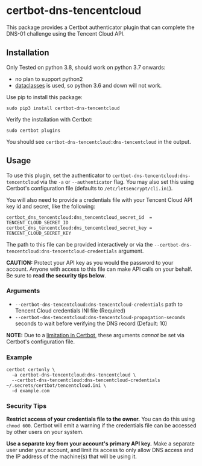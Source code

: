 # certbot-dns-tencentcloud

This package provides a Certbot authenticator plugin
that can complete the DNS-01 challenge using the Tencent Cloud API.


## Installation

Only Tested on python 3.8, should work on python 3.7 onwards:

- no plan to support python2
- [dataclasses](https://docs.python.org/3/library/dataclasses.html) is used, so python 3.6 and down will not work.

Use pip to install this package:
```
sudo pip3 install certbot-dns-tencentcloud
```

Verify the installation with Certbot:
```
sudo certbot plugins
```
You should see `certbot-dns-tencentcloud:dns-tencentcloud` in the output.


## Usage

To use this plugin, set the authenticator to `certbot-dns-tencentcloud:dns-tencentcloud` via the `-a` or `--authenticator` flag.
You may also set this using Certbot's configuration file (defaults to `/etc/letsencrypt/cli.ini`).

You will also need to provide a credentials file with your Tencent Cloud API key id and secret, like the following:
```
certbot_dns_tencentcloud:dns_tencentcloud_secret_id  = TENCENT_CLOUD_SECRET_ID
certbot_dns_tencentcloud:dns_tencentcloud_secret_key = TENCENT_CLOUD_SECRET_KEY
```
The path to this file can be provided interactively or via the `--certbot-dns-tencentcloud:dns-tencentcloud-credentials` argument.

**CAUTION:**
Protect your API key as you would the password to your account.
Anyone with access to this file can make API calls on your behalf.
Be sure to **read the security tips below**.


### Arguments

- `--certbot-dns-tencentcloud:dns-tencentcloud-credentials` path to Tencent Cloud credentials INI file (Required)
- `--certbot-dns-tencentcloud:dns-tencentcloud-propagation-seconds` seconds to wait before verifying the DNS record (Default: 10)

**NOTE:** Due to a [limitation in Certbot](https://github.com/certbot/certbot/issues/4351),
these arguments *cannot* be set via Certbot's configuration file.


### Example

```
certbot certonly \
  -a certbot-dns-tencentcloud:dns-tencentcloud \
  --certbot-dns-tencentcloud:dns-tencentcloud-credentials ~/.secrets/certbot/tencentcloud.ini \
  -d example.com
```


### Security Tips

**Restrict access of your credentials file to the owner.**
You can do this using `chmod 600`.
Certbot will emit a warning if the credentials file
can be accessed by other users on your system.

**Use a separate key from your account's primary API key.**
Make a separate user under your account,
and limit its access to only allow DNS access
and the IP address of the machine(s) that will be using it.
